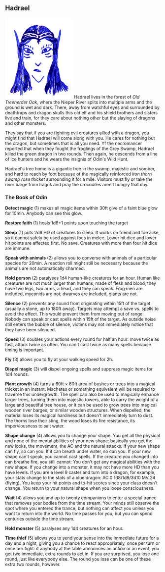## Hadrael

![Hadrael](Hadrael.png)
Hadrael lives in the forest of *Old Treeherder Oak*, where the Nieper
River splits into multiple arms and the ground is wet and dark. There,
away from watchful eyes and surrounded by deathtraps and dragon skulls
this old elf and his shield brothers and sisters live and train, for
they care about nothing other but the slaying of dragons and other
monsters.

They say that if you are fighting evil creatures allied with a dragon,
you might find that Hadrael will come along with you. He cares for
nothing but the dragon, but sometimes that is all you need. Yf the
necromancer reported that when they fought the froglings of the Grey
Swamp, Hadrael killed the green dragon in two rounds. Then again, he
descends from a line of ice hunters and he wears the insignia of
Odin's Wild Hunt.

Hadrael's tree home is a gigantic tree in the swamp, majestic and
somber, and hard to reach by foot because of the magically reinforced
*iron thorn swamp rose thicket* surrounding it for a mile. Visitors
must fly or take the river barge from Iraguk and pray the crocodiles
aren't hungry that day.

### The Book of Odin

**Detect magic** (1) makes all magic items within 30ft give of a faint
blue glow for 10min. Anybody can see this glow.

**Restore faith** (1) heals 1d6+1 points upon touching the target

**Sleep** (1) puts 2d8 HD of creatures to sleep. It works on friend
and foe alike, so it cannot safely be used against foes in melee.
Lower hit dice and lower hit points are affected first. No save.
Creatures with more than four hit dice are immune.

**Speak with animals** (2) allows you to converse with animals of a
particular species for 20min. A reaction roll might still be necessary
because the animals are not automatically charmed.

**Hold person** (2) paralyses 1d4 human-like creatures for an hour.
Human like creatures are not much larger than humans, made of flesh
and blood, they have two legs, two arms, a head, and they can speak.
Frog men are included, myconids are not; dwarves are included, giants
are not.

**Silence** (2) prevents any sound from originating within 15ft of the
target (usually a stone, up to 180ft away). Targets may attempt a save
vs. spells to avoid the effect. This would prevent them from moving
out of range. Nobody can speak or cast spells within 15ft of the
target. As outside noise still enters the bubble of silence, victims
may not immediately notice that they have been silenced.

**Speed** (3) doubles your actions every round for half an hour: move
twice as fast, attack twice as often. You can't cast twice as many
spells because timing is important.

**Fly** (3) allows you to fly at your walking speed for 2h.

**Dispel magic** (3) will dispel ongoing spells and suppress magic
items for 1d4 rounds.

**Plant growth** (4) turns a 60ft × 60ft area of bushes or trees into
a magical thicket in an instant. Machetes or something equivalent will
be required to traverse this undergrowth. The spell can also be used
to magically enhance larger trees, turning them into majestic towers,
able to carry the weight of a large and beautiful tree house, or it
can be used to grow trees into magical wooden river barges, or similar
wooden structures. When dispelled, the material loses its magical
hardiness but doesn't immediately turn to dust. The thorns lose their
sting, the wood loses its fire resistance, its imperviousness to salt
water.

**Shape change** (4) allows you to change your shape. You get all the
physical and none of the mental abilities of your new shape: basically
you get the new looks, the movement, the AC and the natural attacks.
If your new shape can fly, so can you. If it can breath under water,
so can you. If your new shape can't speak, you cannot cast spells. If
the creature you changed into can breathe fire, you still cannot: You
don't get any magical abilities with the new shape. If you change into
a monster, it may not have more HD than you have levels. If you are a
level 9 caster and turn into a dragon, for example, your stats change
to the stats of a blue dragon: AC 0 1d8/1d8/3d10 MV 24 (flying). You
keep your hit points and to-hit scores since your class doesn't
change. You return to your natural shape when you loose consciousness.

**Wait** (4) allows you and up to twenty companions to enter a special
trance that removes your bodies from the time stream. Your minds still
observe the spot where you entered the trance, but nothing can affect
you unless you want to return into the world. No time passes for you,
but you can spend centuries outside the time stream.

**Hold monster** (5) paralyses any 1d4 creatures for an hour.

**Time thief** (5) allows you to send your sense into the immediate
future for a day and a night, giving you a chance to react
appropriately, once per turn or once per fight: if anybody at the
table announces an action or an event, you get two immediate, extra
rounds to act in. If you are surprised, you lose one round, just like
everybody else. The round you lose can be one of these extra two
rounds, however.

